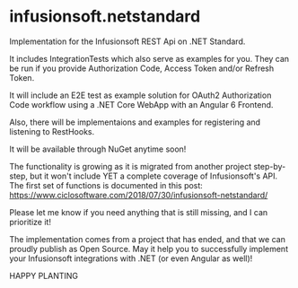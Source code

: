 # infusionsoft.netstandard
Implementation for the Infusionsoft REST Api on .NET Standard.

It includes IntegrationTests which also serve as examples for you. They can be run if you provide Authorization Code, Access Token and/or Refresh Token.

It will include an E2E test as example solution for OAuth2 Authorization Code workflow using a .NET Core WebApp with an Angular 6 Frontend. 

Also, there will be implementaions and examples for registering and listening to RestHooks.

It will be available through NuGet anytime soon!

The functionality is growing as it is migrated from another project step-by-step, but it won't include YET a complete coverage of Infusionsoft's API. 
The first set of functions is documented in this post:
https://www.ciclosoftware.com/2018/07/30/infusionsoft-netstandard/

Please let me know if you need anything that is still missing, and I can prioritize it! 

The implementation comes from a project that has ended, and that we can proudly publish as Open Source. May it help you to successfully implement your Infusionsoft integrations with .NET (or even Angular as well)! 

HAPPY PLANTING
